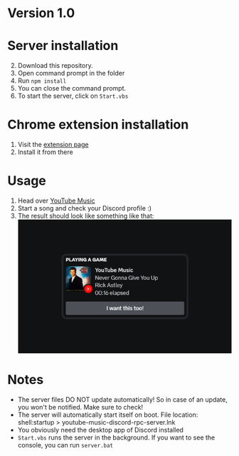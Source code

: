 # Version 1.0
# Server installation
2) Download this repository.
3) Open command prompt in the folder
4) Run `npm install`
5) You can close the command prompt.
5) To start the server, click on `Start.vbs`

# Chrome extension installation
1) Visit the [extension page](https://chrome.google.com/webstore/detail/hphfoamccfcbdelhgnmojakdjljajpgj/)
2) Install it from there

# Usage
1) Head over [YouTube Music](https://music.youtube.com/)
2) Start a song and check your Discord profile :)
3) The result should look like something like that:
![Example image](Example.png)
# Notes
- The server files DO NOT update automatically! So in case of an update, you won't be notified. Make sure to check!
- The server will automatically start itself on boot. File location: shell:startup > youtube-music-discord-rpc-server.lnk
- You obviously need the desktop app of Discord installed
- `Start.vbs` runs the server in the background. If you want to see the console, you can run `server.bat`